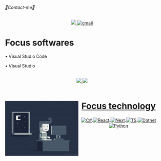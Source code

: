 
<h6>💬Contact-me💬</h6>
<p align="center">
    <a href="https://www.linkedin.com/in/lucasandres30">
      <img src="https://img.shields.io/badge/LinkedIn-307cc5?style=for-the-badge&logo=linkedin&logoColor=white"/>
    <a href="mailto:Lucas.levasseur@gmail.com">
      <img alt=gmail src="https://img.shields.io/badge/Gmail-D14836?style=for-the-badge&logo=gmail&logoColor=white"/>
    </a>
</p>
  
  <h1>Focus softwares</h1>
  <p>• Visual Studio Code</p>
  <p>• Visual Studio</p>
  <br>
  
  <div class="status"  align="center"> 
  <a href="https://github.com/Levss30">
  <img height="180em" src="https://github-readme-stats.vercel.app/api?username=Levss30&show_icons=true&theme=github_dark&include_all_commits=true&count_private=true"/>
  <img height="180em" src="https://github-readme-stats.vercel.app/api/top-langs/?username=Levss30&layout=compact&langs_count=7&theme=github_dark"/>
</div>
<br>

<div align="center">
    <img align="left" height="180" alt="coding-time" src="./code.gif">
    <h1 align="center">Focus technology</h1>
    <img align="center" alt="C#" height="35" width="45" src="https://cdn.jsdelivr.net/gh/devicons/devicon/icons/csharp/csharp-original.svg">
    <img align="center" alt="React" height="35" width="45" src="https://cdn.jsdelivr.net/gh/devicons/devicon/icons/react/react-original.svg" />
    <img align="center" alt="Next" height="35" width="45" src="https://cdn.jsdelivr.net/gh/devicons/devicon/icons/nextjs/nextjs-original.svg">
    <img align="center" alt="TS" height="35" width="45" src="https://cdn.jsdelivr.net/gh/devicons/devicon@latest/icons/typescript/typescript-original.svg">
    <img align="center" alt="Dotnet" height="35" width="45" src="https://cdn.jsdelivr.net/gh/devicons/devicon/icons/dotnetcore/dotnetcore-original.svg" />
    <img align="center" alt="Python" height="35" width="45" src="https://cdn.jsdelivr.net/gh/devicons/devicon/icons/python/python-original.svg" />
</div>

